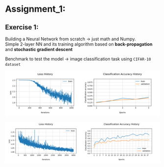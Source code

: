 
# Assignment_1:

## Exercise 1:
Building a Neural Network from scratch → just math and Numpy.\
Simple 2-layer NN and its training algorithm based on **back-propagation** and **stochastic gradient descent**

Benchmark to test the model → image classification task using `CIFAR-10 dataset`

![ex1_basic](https://github.com/LM1997610/AdavancedML/blob/main/Assignment_1/images/ex1_basic.png)

![ex1_tuned](https://github.com/LM1997610/AdavancedML/blob/main/Assignment_1/images/ex1_tuned.png)
